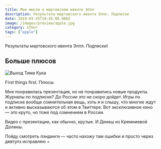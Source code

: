 ```yaml
---
title: Мои мысли о мартовском ивенте Эппл
description: Результаты мартовского ивента Эппл. Подписки
date: 2019-03-25T18:45:00.000Z
image: /images/preview/apple.jpg
category: other
tags: ["apple"]
---
```


Результаты мартовского ивента Эппл. Подписки!

## Больше плюсов

![Выход Тима Кука](/images/tim.jpg)

First things first. Плюсы.

Мне понравилась презентация, но не понравились новые продукты. Журналы по
подписке? До России это не скоро дойдет. Игры по подписке вообще сомнительная
вещь, хоть я и слышу, что многие ждут и активно высказываются об этом в
Твиттере. Вот эксклюзивное кино — это круто, но тоже под сомнением в России.

Видео с презентации, как обычно, крутые. И Динеш из Кремниевой Долины.

Пойду смотреть лэндинги — часто нахожу там ошибки и просто через девтулз
исправляю +
